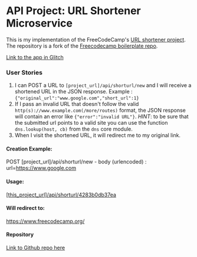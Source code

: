 # API Project: URL Shortener Microservice

This is my implementation of the FreeCodeCamp's [URL shortener project](https://www.freecodecamp.org/learn/apis-and-microservices/apis-and-microservices-projects/url-shortener-microservice ). The repository is a fork of the [Freecodecamp boilerplate repo](https://github.com/freeCodeCamp/boilerplate-project-urlshortener/ ).

[Link to the app in Glitch](https://rafael-atias-fcc-url-shortener.glitch.me/ )

### User Stories

1. I can POST a URL to `[project_url]/api/shorturl/new` and I will receive a shortened URL in the JSON response. Example : `{"original_url":"www.google.com","short_url":1}`
2. If I pass an invalid URL that doesn't follow the valid `http(s)://www.example.com(/more/routes)` format, the JSON response will contain an error like `{"error":"invalid URL"}`. *HINT*: to be sure that the submitted url points to a valid site you can use the function `dns.lookup(host, cb)` from the `dns` core module.
3. When I visit the shortened URL, it will redirect me to my original link.


#### Creation Example:

POST [project_url]/api/shorturl/new - body (urlencoded) :  url=https://www.google.com

#### Usage:

[\[this_project_url\]/api/shorturl/4283b0db37ea](https://rafael-atias-fcc-url-shortener.glitch.me/api/shorturl/4283b0db37ea)

#### Will redirect to:

https://www.freecodecamp.org/

#### Repository

[Link to Github repo here](https://github.com/rafael-atias/url-shortener)
